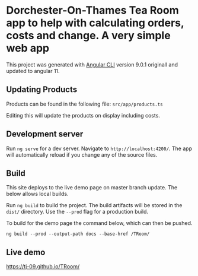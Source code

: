# Dorchester-On-Thames Tea Room app to help with calculating orders, costs and change. A very simple web app

This project was generated with [Angular CLI](https://github.com/angular/angular-cli) version 9.0.1 originall and updated to angular 11.

## Updating Products

Products can be found in the following file: `src/app/products.ts`

Editing this will update the products on display including costs.

## Development server

Run `ng serve` for a dev server. Navigate to `http://localhost:4200/`. The app will automatically reload if you change any of the source files.

## Build

This site deploys to the live demo page on master branch update. The below allows local builds.

Run `ng build` to build the project. The build artifacts will be stored in the `dist/` directory. Use the `--prod` flag for a production build.

To build for the demo page the command below, which can then be pushed.

`ng build --prod --output-path docs --base-href /TRoom/`

## Live demo

https://tj-09.github.io/TRoom/
